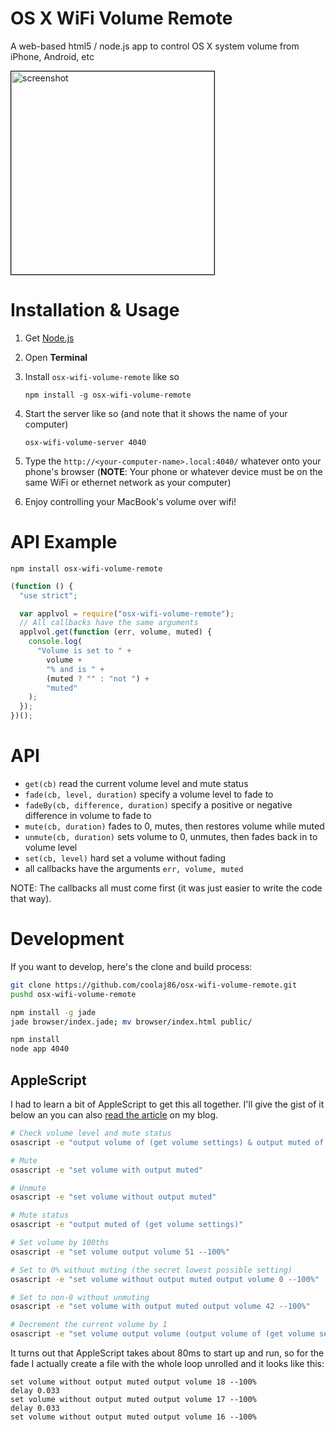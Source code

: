 # OS X WiFi Volume Remote

A web-based html5 / node.js app to control OS X system volume from iPhone, Android, etc

<img src="http://i.imgur.com/aFDrdjrl.png" title="beautifully ugly" alt="screenshot" border="1px" style="border: 1px solid black; width: 325px;" />

# Installation & Usage

1.  Get [Node.js](http://nodejs.org#download)

2.  Open **Terminal**

3.  Install `osx-wifi-volume-remote` like so

        npm install -g osx-wifi-volume-remote

4.  Start the server like so (and note that it shows the name of your computer)

        osx-wifi-volume-server 4040

5.  Type the `http://<your-computer-name>.local:4040/` whatever onto your phone's browser
    (**NOTE**: Your phone or whatever device must be on the same WiFi or ethernet network as your computer)

6.  Enjoy controlling your MacBook's volume over wifi!

# API Example

`npm install osx-wifi-volume-remote`

```javascript
(function () {
  "use strict";

  var applvol = require("osx-wifi-volume-remote");
  // All callbacks have the same arguments
  applvol.get(function (err, volume, muted) {
    console.log(
      "Volume is set to " +
        volume +
        "% and is " +
        (muted ? "" : "not ") +
        "muted"
    );
  });
})();
```

# API

- `get(cb)` read the current volume level and mute status
- `fade(cb, level, duration)` specify a volume level to fade to
- `fadeBy(cb, difference, duration)` specify a positive or negative difference in volume to fade to
- `mute(cb, duration)` fades to 0, mutes, then restores volume while muted
- `unmute(cb, duration)` sets volume to 0, unmutes, then fades back in to volume level
- `set(cb, level)` hard set a volume without fading
- all callbacks have the arguments `err, volume, muted`

NOTE: The callbacks all must come first (it was just easier to write the code that way).

# Development

If you want to develop, here's the clone and build process:

```bash
git clone https://github.com/coolaj86/osx-wifi-volume-remote.git
pushd osx-wifi-volume-remote

npm install -g jade
jade browser/index.jade; mv browser/index.html public/

npm install
node app 4040
```

## AppleScript

I had to learn a bit of AppleScript to get this all together.
I'll give the gist of it below an you can also
[read the article](http://blog.coolaj86.com/articles/how-to-control-os-x-system-volume-with-applescript/)
on my blog.

```bash
# Check volume level and mute status
osascript -e "output volume of (get volume settings) & output muted of (get volume settings)"

# Mute
osascript -e "set volume with output muted"

# Unmute
osascript -e "set volume without output muted"

# Mute status
osascript -e "output muted of (get volume settings)"

# Set volume by 100ths
osascript -e "set volume output volume 51 --100%"

# Set to 0% without muting (the secret lowest possible setting)
osascript -e "set volume without output muted output volume 0 --100%"

# Set to non-0 without unmuting
osascript -e "set volume with output muted output volume 42 --100%"

# Decrement the current volume by 1
osascript -e "set volume output volume (output volume of (get volume settings) - 1) --100%"
```

It turns out that AppleScript takes about 80ms to start up and run,
so for the fade I actually create a file with the whole loop unrolled
and it looks like this:

```applescript
set volume without output muted output volume 18 --100%
delay 0.033
set volume without output muted output volume 17 --100%
delay 0.033
set volume without output muted output volume 16 --100%
```
